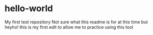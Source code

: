 # hello-world
My first test repository
Not sure what this readme is for at this time but heyho!
this is my first edit to allow me to practice using this tool

